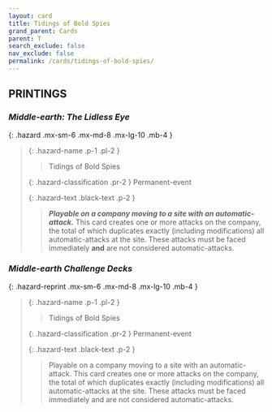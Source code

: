 ```yaml
---
layout: card
title: Tidings of Bold Spies
grand_parent: Cards
parent: T
search_exclude: false
nav_exclude: false
permalink: /cards/tidings-of-bold-spies/
---
```


## PRINTINGS


### _Middle-earth: The Lidless Eye_

{: .hazard .mx-sm-6 .mx-md-8 .mx-lg-10 .mb-4 }
> {: .hazard-name .p-1 .pl-2 }
> > <div class="hazard-mp"></div>
> > <div class="card-name">Tidings of Bold Spies</div>
>
> {: .hazard-classification .pr-2 }
> Permanent-event
>
> {: .hazard-text .black-text .p-2 }
> > ***Playable on a company moving to a site with an automatic-attack.*** This card creates one or more attacks on the company, the total of which duplicates  exactly (including modifications) all automatic-attacks at the site. These attacks must be faced immediately **and** are not considered automatic-attacks. 
>

### _Middle-earth Challenge Decks_

{: .hazard-reprint .mx-sm-6 .mx-md-8 .mx-lg-10 .mb-4 }
> {: .hazard-name .p-1 .pl-2 }
> > <div class="hazard-mp"></div>
> > <div class="card-name">Tidings of Bold Spies</div>
>
> {: .hazard-classification .pr-2 }
> Permanent-event
>
> {: .hazard-text .black-text .p-2 }
> > Playable on a company moving to a site with an automatic-attack. This card creates one or more attacks on the company, the total of which duplicates  exactly (including modifications) all automatic-attacks at the site. These attacks must be faced immediately and are not considered automatic-attacks. 
>

